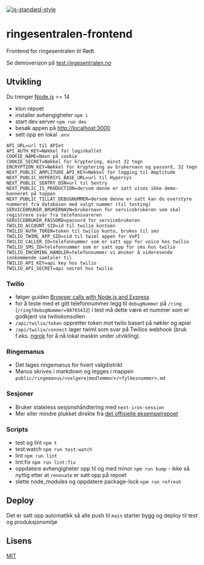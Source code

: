 [![js-standard-style](https://img.shields.io/badge/code%20style-standard-brightgreen.svg?style=flat)](https://github.com/feross/standard)

# ringesentralen-frontend

Frontend for ringesentralen til Rødt.

Se demoversjon på [test.ringesentralen.no](https://test.ringesentralen.no/)

## Utvikling

Du trenger [Node.js](https://nodejs.org/) >= 14

- klon repoet
- installer avhengigheter `npm i`
- start dev server `npm run dev`
- besøk appen på [http://localhost:3000](http://localhost:3000)
- sett opp en lokal `.env`

```
API_URL=url til APIet
API_AUTH_KEY=Nøkkel for loginkallet
COOKIE_NAME=Navn på cookie
COOKIE_SECRET=Nøkkel for kryptering, minst 32 tegn
ENCRYPTION_KEY=Nøkkel for kryptering av brukernavn og passord, 32 tegn
NEXT_PUBLIC_AMPLITUDE_API_KEY=Nøkkel for logging til Amplitude
NEXT_PUBLIC_HYPERSYS_BASE_URL=url til Hypersys
NEXT_PUBLIC_SENTRY_DSN=url til Sentry
NEXT_PUBLIC_IS_PRODUCTION=dersom denne er satt vises ikke demo-banneret på toppen
NEXT_PUBLIC_TILLAT_DEBUGNUMMER=dersom denne er satt kan du overstyre nummeret fra databasen med valgt nummer (til testing)
SERVICEBRUKER_BRUKERNAVN=brukernavn for servicebrukeren som skal registrere svar fra telefonsvareren
SERVICEBRUKER_PASSORD=passord for servicebrukeren
TWILIO_ACCOUNT_SID=id til twilio kontoen
TWILIO_AUTH_TOKEN=token til twilio konto, brukes til sms
TWILIO_TWIML_APP_SID=sid til twiml appen for VoPI
TWILIO_CALLER_ID=telefonnummer som er satt opp for voice hos twilio
TWILIO_SMS_ID=telefonnummer som er satt opp for sms hos twilio
TWILIO_INCOMING_HANDLER=telefonnummer vi ønsker å videresende innkommende samtaler til
TWILIO_API_KEY=api key hos twilio
TWILIO_API_SECRET=api secret hos twilio
```

### Twilio

- følger guiden [Browser calls with Node.js and Express](https://www.twilio.com/docs/voice/tutorials/browser-calls-node-express)
- for å teste med et gitt telefonnummer legg til `debugNummer` på `/ring` (`/ring?debugNummer=98765432`) i test må dette være et nummer som er godkjent via twiliokonsollen
- `/api/twilio/token` oppretter token mot twilo basert på nøkler og apier
- `/api/twilio/connect` lager twiml som svar på Twilios webhook (bruk f.eks. [ngrok](https://ngrok.com/) for å nå lokal maskin under utvikling)

### Ringemanus

- Det lages ringemanus for hvert valgdistrikt
- Manus skrives i markdown og legges i mappen `public/ringemanus/<velgere|medlemmer>/<fylkesnummer>.md`

### Sesjoner

- Bruker stateless sesjonshåndtering med `next-iron-session`
- Mer eller mindre plukket direkte fra [det offisielle eksempelrepoet](https://github.com/vercel/next.js/tree/canary/examples/with-iron-session)

### Scripts

- test og lint `npm t`
- test:watch `npm run test:watch`
- lint `npm run lint`
- lint:fix `npm run lint:fix`
- oppdatere avhengigheter opp til og med minor `npm run bump` - ikke så nyttig etter at `renovate` er satt opp på repoet
- slette node_modules og oppdatere package-lock `npm run refresh`

## Deploy

Det er satt opp automatikk så alle push til `main` starter bygg og deploy til test og produksjonsmiljø

## Lisens

[MIT](LICENSE)
